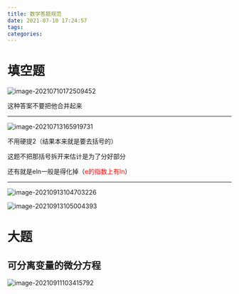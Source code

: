 ```yaml
---
title: 数学答题规范
date: 2021-07-10 17:24:57
tags:
categories:
---
```




# 填空题

![image-20210710172509452](https://gitee.com/simple_one1/pic/raw/master/image-20210710172509452.png)

这种答案不要把他合并起来

---

![image-20210713165919731](https://gitee.com/simple_one1/pic/raw/master/image-20210713165919731.png)

不用硬提2（结果本来就是要去括号的）

这题不把那括号拆开来估计是为了分好部分

还有就是eln一般是得化掉（<font color=red>e的指数上有ln</font>）

---

![image-20210913104703226](https://gitee.com/simple_one1/pic/raw/master/image-20210913104703226.png)

![image-20210913105004393](https://gitee.com/simple_one1/pic/raw/master/image-20210913105004393.png)

# 大题

## 可分离变量的微分方程

![image-20210911103415792](https://gitee.com/simple_one1/pic/raw/master/image-20210911103415792.png)